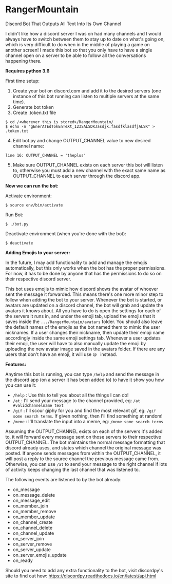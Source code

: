 # RangerMountain
Discord Bot That Outputs All Text Into Its Own Channel

I didn't like how a discord server I was on had many channels and I would always have to switch between them to stay up to date on what's going on, which is very difficult to do when in the middle of playing a game on another screen! I made this bot so that you only have to have a single channel open on a server to be able to follow all the conversations happening there. 

**Requires python 3.6**

First time setup:

1. Create your bot on discord.com and add it to the desired servers 
(one instance of this bot running can listen to multiple servers at the same time).
2. Generate bot token
3. Create .token.txt file
```
$ cd /<wherever this is stored>/RangerMountain/
$ echo -n "gEnerATEdTokEnTeXt_123SALSDKJasdjk.fasdfklasdfjALSK" > .token.txt
```
4. Edit bot.py and change OUTPUT_CHANNEL value to new desired channel name:
```
line 16: OUTPUT_CHANNEL = 'theplus'
```
5. Make sure OUTPUT_CHANNEL exists on each server this bot will listen to, otherwise you must add a new channel with the exact same name as OUTPUT_CHANNEL to each server through the discord app.

**Now we can run the bot:**

Activate environment:

```
$ source env/bin/activate
```

Run Bot:
```
$ ./bot.py
```

Deactivate environment (when you're done with the bot):

```
$ deactivate
```

**Adding Emojis to your server:**

In the future, I may add functionality to add and manage the emojis automatically, but this only works when the bot has the proper permissions. For now, it has to be done by anyone that has the permissions to do so on their respective discord server.

This bot uses emojis to mimic how discord shows the avatar of whoever sent the message it forwarded. This means there's one more minor step to follow when adding the bot to your server. Whenever the bot is started, or avatars are updated on a discord channel, the bot will grab and update the avatars it knows about. All you have to do is open the settings for each of the servers it runs in, and under the emoji tab, upload the emojis that it saves inside the `.../RangerMountain/avatars` folder. You should also leave the default names of the emojis as the bot named them to mimic the user nicknames. If a user changes their nickname, then update their emoji name accordingly inside the same emoji settings tab. Whenever a user updates their emoji, the user will have to also manually update the emoji by uploading the new avatar image saved in the avatars folder. If there are any users that don't have an emoji, it will use `😅 ` instead.

**Features:**

Anytime this bot is running, you can type `/help` and send the message in the discord app (on a server it has been added to) to have it show you how you can use it:

- `/help` : Use this to tell you about all the things I can do!
- `/at` : I'll send your message to the channel provided, eg: `/at #validchannelname text`
- `/gif` : I'll scour giphy for you and find the most relevant gif, eg: `/gif some search terms`. If given nothing, then I'll find something at random!
- `/meme` : I'll translate the input into a meme, eg: `/meme some search terms`

Assuming the OUTPUT_CHANNEL exists on each of the servers it's added to, it will forward every message sent on those servers to their
respective OUTPUT_CHANNEL. The bot maintains the normal message formatting that discord already uses, and states which channel the original message was posted. If anyone sends messages from within the OUTPUT_CHANNEL, it will post a reply to the source channel the previous message came from. Otherwise, you can use `/at` to send your message to the right channel if lots of activity keeps changing the last channel that was listened to.

The following events are listened to by the bot already:
- on_message
- on_message_delete
- on_message_edit
- on_member_join
- on_member_remove
- on_member_update
- on_channel_create
- on_channel_delete
- on_channel_update
- on_server_join
- on_server_remove
- on_server_update
- on_server_emojis_update
- on_ready

Should you need to add any extra functionality to the bot, visit discordpy's site to find out how: https://discordpy.readthedocs.io/en/latest/api.html
